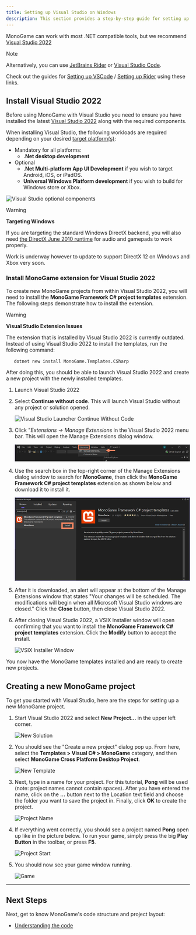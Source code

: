 ```yaml
---
title: Setting up Visual Studio on Windows
description: This section provides a step-by-step guide for setting up your development IDE on Windows for Visual Studio.
---
```


MonoGame can work with most .NET compatible tools, but we recommend [Visual Studio 2022](https://visualstudio.microsoft.com/vs/)

> [!NOTE]
> Alternatively, you can use [JetBrains Rider](https://www.jetbrains.com/rider/) or [Visual Studio Code](https://code.visualstudio.com/).
>
> Check out the guides for [Setting up VSCode](./2_choosing_your_ide_vscode.md) / [Setting up Rider](./2_choosing_your_ide_rider.md) using these links.

## Install Visual Studio 2022

Before using MonoGame with Visual Studio you need to ensure you have installed the latest [Visual Studio 2022](https://visualstudio.microsoft.com/vs/) along with the required components.

When installing Visual Studio, the following workloads are required depending on your desired [target platform(s)](./platforms.md):

- Mandatory for all platforms:
  - **.Net desktop development**
- Optional
  - **.Net Multi-platform App UI Development** if you wish to target Android, iOS, or iPadOS.
  - **Universal Windows Platform development** if you wish to build for Windows store or Xbox.

![Visual Studio optional components](images/1_installer_vs_components.png)

> [!WARNING]
> **Targeting Windows**
>
> If you are targeting the standard Windows DirectX backend, you will also need [the DirectX June 2010 runtime](https://www.microsoft.com/en-us/download/details.aspx?id=8109) for audio and gamepads to work properly.
>
> Work is underway however to update to support DirectX 12 on Windows and Xbox very soon.

### Install MonoGame extension for Visual Studio 2022

To create new MonoGame projects from within Visual Studio 2022, you will need to install the **MonoGame Framework C# project templates** extension.  The following steps demonstrate how to install the extension.

> [!WARNING]
> **Visual Studio Extension Issues**
> 
> The extension that is installed by Visual Studio 2022 is currently outdated.
> Instead of using Visual Studio 2022 to install the templates, run the following command:
> ```sh
>    dotnet new install MonoGame.Templates.CSharp
>  ```
> After doing this, you should be able to launch Visual Studio 2022 and create a new project with the newly installed templates.

1. Launch Visual Studio 2022
2. Select **Continue without code**.  This will launch Visual Studio without any project or solution opened.

    ![Visual Studio Launcher Continue Without Code](images/1_continue_without_code.png)

3. Click "*Extensions -> Manage Extensions* in the Visual Studio 2022 menu bar.  This will open the Manage Extensions dialog window.

    ![Extensions -> Manage Extensions Menu Selection](images/1_visual_studio_extension_menu.png)

4. Use the search box in the top-right corner of the Manage Extensions dialog window to search for **MonoGame**, then click the **MonoGame Framework C# project templates** extension as shown below and download it to install it.

    ![Visual Studio Extension Manager](images/1_visual_studio_extension_manager.png)

5. After it is downloaded, an alert will appear at the bottom of the Manage Extensions window that states "Your changes will be scheduled.  The modifications will begin when all Microsoft Visual Studio windows are closed."  Click the **Close** button, then close Visual Studio 2022.

6. After closing Visual Studio 2022, a VSIX Installer window will open confirming that you want to install the **MonoGame Framework C# project templates** extension.  Click the **Modify** button to accept the install.

    ![VSIX Installer Window](images/1_vsix_installer_window.png)

You now have the MonoGame templates installed and are ready to create new projects.

## Creating a new MonoGame project

To get you started with Visual Studio, here are the steps for setting up a new MonoGame project.

1. Start Visual Studio 2022 and select **New Project...** in the upper left corner.

    ![New Solution](images/vswin_mg_new_1.png)

2. You should see the "Create a new project" dialog pop up. From here, select the **Templates > Visual C# > MonoGame** category, and then select **MonoGame Cross Platform Desktop Project**.

    ![New Template](images/vswin_mg_new_2.png)

3. Next, type in a name for your project. For this tutorial, **Pong** will be used (note: project names cannot contain spaces). After you have entered the name, click on the **...** button next to the Location text field and choose the folder you want to save the project in. Finally, click **OK** to create the project.

    ![Project Name](images/vswin_mg_new_3.png)

4. If everything went correctly, you should see a project named **Pong** open up like in the picture below. To run your game, simply press the big **Play Button** in the toolbar, or press **F5**.

    ![Project Start](images/vswin_mg_new_4.png)

5. You should now see your game window running.

    ![Game](images/vswin_mg_new_5.png)

---

## Next Steps

Next, get to know MonoGame's code structure and project layout:

- [Understanding the code](3_understanding_the_code.md)
